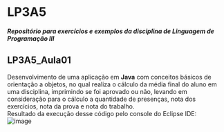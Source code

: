 # LP3A5  
***Repositório para exercícios e exemplos da disciplina de Linguagem de Programação III***  

## LP3A5_Aula01
Desenvolvimento de uma aplicação em **Java** com conceitos básicos de orientação a objetos, no qual realiza o cálculo da média final do aluno em uma disciplina, imprimindo se foi aprovado ou não, levando em consideração para o cálculo a quantidade de presenças, nota dos exercícios, nota da prova e nota do trabalho.  
Resultado da execução desse código pelo console do Eclipse IDE:  
![image](https://user-images.githubusercontent.com/70042571/164044647-73c8afe6-c0c6-4c2a-bcc6-5c38e2a77edf.png)


